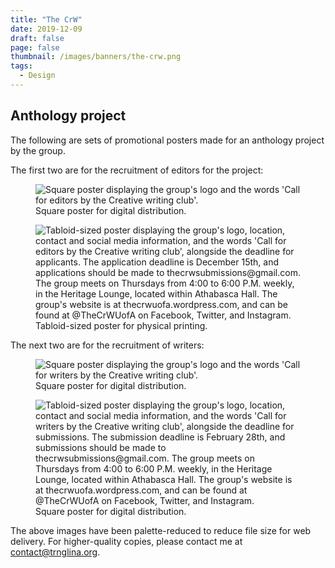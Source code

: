 ```yaml
---
title: "The CrW"
date: 2019-12-09
draft: false
page: false
thumbnail: /images/banners/the-crw.png
tags:
  - Design
---
```


## Anthology project

The following are sets of promotional posters made for an anthology project by the group.

The first two are for the recruitment of editors for the project:

<figure>
  <img src="/images/posts/the-crw/call-for-editors-square-fs8.png" alt="Square poster displaying the group's logo and the words 'Call for editors by the Creative writing club'.">
  <figcaption>Square poster for digital distribution.</figcaption>
</figure>

<figure>
  <img src="/images/posts/the-crw/call-for-editors-fs8.png" alt="Tabloid-sized poster displaying the group's logo, location, contact and social media information, and the words 'Call for editors by the Creative writing club', alongside the deadline for applicants. The application deadline is December 15th, and applications should be made to thecrwsubmissions@gmail.com. The group meets on Thursdays from 4:00 to 6:00 P.M. weekly, in the Heritage Lounge, located within Athabasca Hall. The group's website is at thecrwuofa.wordpress.com, and can be found at @TheCrWUofA on Facebook, Twitter, and Instagram.">
  <figcaption>Tabloid-sized poster for physical printing.</figcaption> 
</figure>


The next two are for the recruitment of writers:

<figure>
  <img src="/images/posts/the-crw/call-for-writers-square-fs8.png" alt="Square poster displaying the group's logo and the words 'Call for writers by the Creative writing club'.">
  <figcaption>Square poster for digital distribution.</figcaption>
</figure>

<figure>
  <img src="/images/posts/the-crw/call-for-writers-fs8.png" alt="Tabloid-sized poster displaying the group's logo, location, contact and social media information, and the words 'Call for writers by the Creative writing club', alongside the deadline for submissions. The submission deadline is February 28th, and submissions should be made to thecrwsubmissions@gmail.com. The group meets on Thursdays from 4:00 to 6:00 P.M. weekly, in the Heritage Lounge, located within Athabasca Hall. The group's website is at thecrwuofa.wordpress.com, and can be found at @TheCrWUofA on Facebook, Twitter, and Instagram.">
  <figcaption>Square poster for digital distribution.</figcaption>
</figure>

The above images have been palette-reduced to reduce file size for web delivery. For higher-quality copies, please contact me at [contact@trnglina.org](mailto:contact@trnglina.org).
